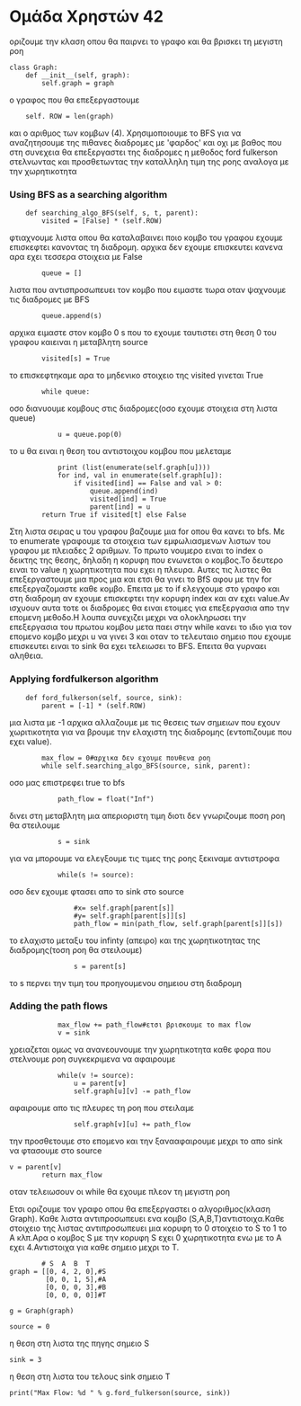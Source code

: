 # Ομάδα Χρηστών 42 

οριζουμε την κλαση οπου θα παιρνει το γραφο και θα βρισκει τη μεγιστη ροη
```
class Graph:
    def __init__(self, graph):
        self.graph = graph
```
ο γραφος που θα επεξεργαστουμε
``` 
    self. ROW = len(graph)
```
και ο αριθμος των κομβων (4).
Χρησιμοποιουμε το ΒFS για να αναζητησουμε της πιθανες  διαδρομες με 'φαρδος' και οχι με βαθος
που στη συνεχεια θα επεξεργαστει της διαδρομες η μεθοδος
ford fulkerson στελνωντας και προσθετωντας την καταλληλη  τιμη της ροης
αναλογα με την χωρητικοτητα
### Using BFS as a searching algorithm
```
    def searching_algo_BFS(self, s, t, parent):
        visited = [False] * (self.ROW)
```
φτιαχνουμε λιστα οπου θα καταλαβαινει ποιο κομβο του γραφου εχουμε επισκεφτει κανοντας τη διαδρομη. 
αρχικα δεν εχουμε επισκευτει κανενα αρα εχει τεσσερα στοιχεια με False
```
        queue = []
```
λιστα που αντισπροσωπευει τον κομβο που ειμαστε τωρα οταν ψαχνουμε τις διαδρομες με BFS
```
        queue.append(s)
```
αρχικα ειμαστε στον κομβο 0 s που το εχουμε ταυτιστει στη θεση 0 του γραφου καιειναι η μεταβλητη source
```
        visited[s] = True
```
το επισκεφτηκαμε αρα το μηδενικο στοιχειο της visited γινεται Τrue
```
        while queue:
```
oσο διανυουμε κομβους στις διαδρομες(οσο εχουμε στοιχεια στη λιστα queue)
```
            u = queue.pop(0)
```
το u θα ειναι η θεση του αντιστοιχου κομβου που μελεταμε
```
            print (list(enumerate(self.graph[u])))
            for ind, val in enumerate(self.graph[u]):            
                if visited[ind] == False and val > 0:
                    queue.append(ind)
                    visited[ind] = True
                    parent[ind] = u
        return True if visited[t] else False
```
Στη λιστα σειρας u του γραφου βαζουμε μια for οπου θα κανει το bfs.
Με το enumerate γραφουμε τα στοιχεια των εμφωλιασμενων λιστων του γραφου  με πλειαδες 2 αριθμων.
Το πρωτο νουμερο  ειναι το index o δεικτης της θεσης, δηλαδη
η κορυφη που ενωνεται o κομβος.Το δευτερο ειναι το value
η χωρητικοτητα που εχει η πλευρα. Αυτες τις λιστες θα επεξεργαστουμε
μια προς μια και ετσι θα γινει το BfS  αφου με την for επεξεργαζομαστε καθε κομβο.
Επειτα με το if ελεγχουμε στο γραφο και στη διαδρομη αν εχουμε επισκεφτει την κορυφη index
και αν εχει value.Αν ισχυουν
αυτα τοτε οι διαδρομες θα ειναι ετοιμες
για επεξεργασια απο την επομενη μεθοδο.Η λουπα συνεχιζει μεχρι να ολοκληρωσει την επεξεργασια του πρωτου κομβου
μετα παει στην while κανει το ιδιο για τον επομενο κομβο μεχρι u να γινει 3 και οταν το τελευταιο σημειο που εχουμε
επισκευτει ειναι το sink θα εχει τελειωσει το BFS. Επειτα θα γυρναει αληθεια.
### Applying fordfulkerson algorithm
```
    def ford_fulkerson(self, source, sink):
        parent = [-1] * (self.ROW)
```        
μια λιστα με -1 αρχικα αλλαζουμε με τις θεσεις των σημειων που εχουν
χωριτικοτητα για να βρουμε την ελαχιστη της διαδρομης (εντοπιζουμε που εχει value).
```
        max_flow = 0#αρχικα δεν εχουμε πουθενα ροη
        while self.searching_algo_BFS(source, sink, parent):
```        
οσο μας επιστρεφει true το bfs
```           
            path_flow = float("Inf")
```            
δινει στη μεταβλητη μια απεριοριστη τιμη διοτι δεν γνωριζουμε ποση ροη θα στειλουμε
```
            s = sink
```
για να μπορουμε να ελεγξουμε τις τιμες της ροης ξεκιναμε αντιστροφα
```
            while(s != source):
```            
οσο δεν εχουμε φτασει απο το sink στο source
```
                #x= self.graph[parent[s]]
                #y= self.graph[parent[s]][s]
                path_flow = min(path_flow, self.graph[parent[s]][s])
```              
το ελαχιστο μεταξυ του infinty (απειρο) και της χωρητικοτητας
της διαδρομης(τοση ροη θα στειλουμε)
```
                s = parent[s]
```
το  s περνει την τιμη του προηγουμενου σημειου στη διαδρομη

### Adding the path flows
```
            max_flow += path_flow#ετσι βρισκουμε το max flow
            v = sink
```           
χρειαζεται ομως να ανανεουνουμε την χωρητικοτητα καθε φορα που στελνουμε ροη συγκεκριμενα να αφαιρουμε
```
            while(v != source):
                u = parent[v]
                self.graph[u][v] -= path_flow
```
αφαιρουμε απο τις πλευρες τη ροη που στειλαμε
```
                self.graph[v][u] += path_flow
```
την προσθετουμε στο επομενο και την ξανααφαιρουμε μεχρι το απο sink να φτασουμε στο source
```
v = parent[v]
        return max_flow
```
οταν τελειωσουν οι while θα εχουμε πλεον τη μεγιστη ροη

Ετσι οριζουμε τον γραφο οπου θα επεξεργαστει ο αλγοριθμος(κλαση Graph).
Καθε λιστα αντιπροσωπευει ενα κομβο (S,A,B,T)αντιστοιχα.Καθε στοιχειο της
λιστας αντιπροσωπευει μια κορυφη το 0 στοιχειο το S το 1 το Α κλπ.Αρα ο κομβος S
με την κορυφη S εχει 0 χωρητικοτητα ενω με το Α εχει 4.Αντιστοιχα για καθε σημειο μεχρι το Τ.

```
        # S  A  B  T
graph = [[0, 4, 2, 0],#S
         [0, 0, 1, 5],#A
         [0, 0, 0, 3],#B
         [0, 0, 0, 0]]#T

g = Graph(graph)

source = 0
```
η θεση στη λιστα της πηγης σημειο S
```
sink = 3
```
η θεση στη λιστα του τελους sink σημειο Τ
```
print("Max Flow: %d " % g.ford_fulkerson(source, sink))
```
